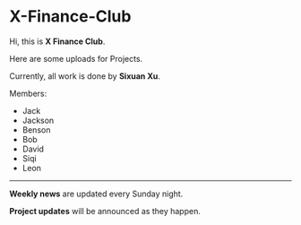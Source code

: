 # X-Finance-Club

Hi, this is **X Finance Club**.

Here are some uploads for Projects.

Currently, all work is done by **Sixuan Xu**.

Members:
- Jack
- Jackson
- Benson
- Bob
- David
- Siqi
- Leon
  
---

**Weekly news** are updated every Sunday night.

**Project updates** will be announced as they happen.
